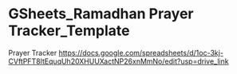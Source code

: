# GSheets_Ramadhan Prayer Tracker_Template
Prayer Tracker 
https://docs.google.com/spreadsheets/d/1oc-3kj-CVftPFT8ItEquqUh20XHUUXactNP26xnMmNo/edit?usp=drive_link
